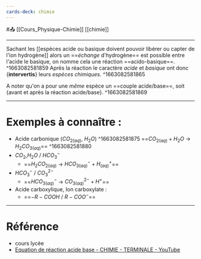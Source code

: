 ```yaml
---
cards-deck: chimie
---
```


#📤 [[Cours_Physique-Chimie]] [[chimie]]

---
Sachant les [[espèces acide ou basique doivent pouvoir libérer ou capter de l'ion hydrogène]] alors un ==*échange* d'hydrogène== est possible entre l'acide le basique, on nomme cela une réaction ==acido-basique==.
^1663082581859
Après la réaction le caractère *acide* et *basique* ont donc {**intervertis**} leurs *espèces chimiques*.
^1663082581865

A noter qu'on a pour une *même* espèce un ==couple acide/base==, soit {avant et après la réaction acide/base}.
^1663082581869

___
# Exemples à connaître : 
- Acide carbonique ($CO_{2(aq)}$, $H_2O$)
^1663082581875
	==$CO_{2(aq)}+H_2O$ -> $H_2CO_{3(aq)}$==
^1663082581880
- $CO_2$,$H_2O$ / $HCO^-_3$
	- ==$H_2CO_{2 (aq)}$ -> $HCO^-_{3 (aq)}+H^+_{(aq)}$==
- $HCO^-_3$ / $CO^{2-}_3$
	- ==$HCO^-_{3(aq)}$ -> $CO^{2-}_{3(aq)} + H^+$==
- Acide carboxylique, Ion carboxylate :
	- ==$-R-COOH$ / $R-COO^-$==

---
# Référence
- cours lycée
- [Equation de réaction acide base - CHIMIE - TERMINALE - YouTube](https://youtu.be/SWmD8NT5hRo)
